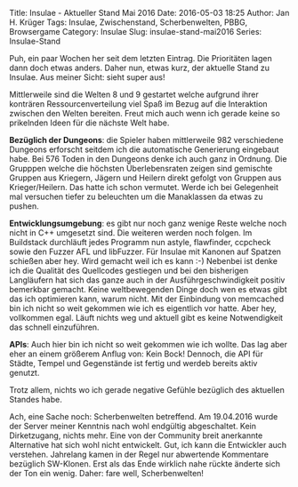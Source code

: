 Title: Insulae - Aktueller Stand Mai 2016
Date: 2016-05-03 18:25
Author: Jan H. Krüger
Tags: Insulae, Zwischenstand, Scherbenwelten, PBBG, Browsergame
Category: Insulae
Slug: insulae-stand-mai2016
Series: Insulae-Stand

Puh, ein paar Wochen her seit dem letzten Eintrag. Die Prioritäten lagen dann doch etwas anders. Daher nun, etwas kurz, der aktuelle Stand zu Insulae. Aus meiner Sicht: sieht super aus!

Mittlerweile sind die Welten 8 und 9 gestartet welche aufgrund ihrer konträren Ressourcenverteilung viel Spaß im Bezug auf die Interaktion zwischen den Welten bereiten. Freut mich auch wenn ich gerade keine so prikelnden Ideen für die nächste Welt habe.

**Bezüglich der Dungeons**: die Spieler haben mittlerweile 982 verschiedene Dungeons erforscht seitdem ich die automatische Generierung eingebaut habe. Bei 576 Toden in den Dungeons denke ich auch ganz in Ordnung. Die Grupppen welche die höchsten Überlebensraten zeigen sind gemischte Gruppen aus Kriegern, Jägern und Heilern direkt gefolgt von Gruppen aus Krieger/Heilern. Das hatte ich schon vermutet. Werde ich bei Gelegenheit mal versuchen tiefer zu beleuchten um die Manaklassen da etwas zu pushen.

**Entwicklungsumgebung**: es gibt nur noch ganz wenige Reste welche noch nicht in C++ umgesetzt sind. Die weiteren werden noch folgen. Im Buildstack durchläuft jedes Programm nun astyle, flawfinder, ccpcheck sowie den Fuzzer AFL und libFuzzer. Für Insulae mit Kanonen auf Spatzen schießen aber hey. Wird gemacht weil ich es kann :-) Nebenbei ist denke ich die Qualität des Quellcodes gestiegen und bei den bisherigen Langläufern hat sich das ganze auch in der Ausführgeschwindigkeit positiv bemerkbar gemacht. Keine weltbewegenden Dinge doch wen es etwas gibt das ich optimieren kann, warum nicht.
Mit der Einbindung von memcached bin ich nicht so weit gekommen wie ich es eigentlich vor hatte. Aber hey, vollkommen egal. Läuft nichts weg und aktuell gibt es keine Notwendigkeit das schnell einzuführen.

**APIs**: Auch hier bin ich nicht so weit gekommen wie ich wollte. Das lag aber eher an einem größerem Anflug von: Kein Bock! Dennoch, die API für Städte, Tempel und Gegenstände ist fertig und werdeb bereits aktiv genutzt.

Trotz allem, nichts wo ich gerade negative Gefühle bezüglich des aktuellen Standes habe.


Ach, eine Sache noch: Scherbenwelten betreffend. Am 19.04.2016 wurde der Server meiner Kenntnis nach wohl endgültig abgeschaltet. Kein Dirketzugang, nichts mehr. Eine von der Community breit anerkannte Alternative hat sich wohl nicht entwickelt. Gut, ich kann die Entwickler auch verstehen. Jahrelang kamen in der Regel nur abwertende Kommentare bezüglich SW-Klonen. Erst als das Ende wirklich nahe rückte änderte sich der Ton ein wenig. Daher: fare well, Scherbenwelten!
